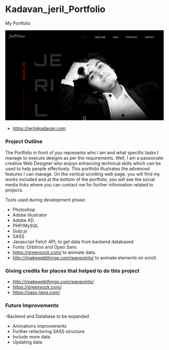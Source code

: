 # Kadavan_jeril_Portfolio
My Portfolio



![image](images/header_img.png)


- https://jerilgkadavan.com


### Project Outline


The Portfolio in front of you represents who I am and what specific tasks I manage to execute designs as per the requirements. Well, I am a passionate creative Web Designer who enjoys enhancing technical skills which can be used to help people effectively. This portfolio illustrates the advanced features I can manage. On the vertical scrolling web page, you will find my works included and at the bottom of the portfolio, you will see the social media links where you can contact me for further information related to projects. 


Tools used during development phase:

- Photoshop
- Adobe Illustrator
- Adobe XD
- PHP/MySQL
- Gulp.js
- SASS
- Javascript Fetch API, to get data from backend databased
- Fonts: Orbitron and Open Sans
- https://greensock.com/ to animate data.
- http://imakewebthings.com/waypoints/ to animate elements on scroll.

### Giving credits for places that helped to do this project

- http://imakewebthings.com/waypoints/
- https://greensock.com/
- https://sass-lang.com/

### Future Improvements

-Backend and Database to be expanded
- Animations improvements
- Further refactoring SASS structure
- Include more data
- Updating data
